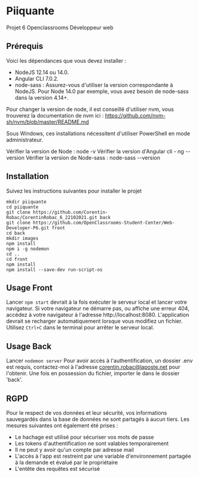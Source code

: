 # Piiquante

Projet 6 Openclassrooms Développeur web

## Prérequis 

Voici les dépendances que vous devez installer :
- NodeJS 12.14 ou 14.0.
- Angular CLI 7.0.2.
- node-sass : Assurez-vous d'utiliser la version correspondante à NodeJS. 
Pour Node 14.0 par exemple, vous avez besoin de node-sass dans la version 4.14+.

Pour changer la version de node, il est conseillé d'utiliser nvm, vous trouverez la documentation de nvm ici : https://github.com/nvm-sh/nvm/blob/master/README.md

Sous Windows, ces installations nécessitent d'utiliser PowerShell en mode administrateur.

Vérifier la version de Node : node -v
Vérifier la version d'Angular cli - ng --version
Vérifier la version de Node-sass : node-sass --version

## Installation

Suivez les instructions suivantes pour installer le projet

```
mkdir piiquante
cd piiquante
git clone https://github.com/Corentin-Robac/CorentinRobac_6_22102021.git back
git clone https://github.com/OpenClassrooms-Student-Center/Web-Developer-P6.git front
cd back
mkdir images
npm install
npm i -g nodemon
cd ..
cd front
npm install
npm install --save-dev run-script-os
```

## Usage Front

Lancer `npm start` devrait à la fois exécuter le serveur local et lancer votre navigateur.
Si votre navigateur ne démarre pas, ou affiche une erreur 404, accédez à votre navigateur à l'adresse http://localhost:8080.
L'application devrait se recharger automatiquement lorsque vous modifiez un fichier.
Utilisez `Ctrl+C` dans le terminal pour arrêter le serveur local.

## Usage Back
Lancer `nodemon server`
Pour avoir accès à l'authentification, un dossier .env est requis, contactez-moi à l'adresse corentin.robac@laposte.net pour l'obtenir.
Une fois en possession du fichier, importer le dans le dossier 'back'.

## RGPD

Pour le respect de vos données et leur sécurité, vos informations sauvegardés dans la base de données ne sont partagés à aucun tiers.
Les mesures suivantes ont également été prises : 
 - Le hachage est utilisé pour sécuriser vos mots de passe
 - Les tokens d'authentification ne sont valables temporairement
 - Il ne peut y avoir qu'un compte par adresse mail 
 - L'accès à l'app est restreint par une variable d'environnement partagée à la demande et évalué par le propriétaire
 - L'entête des requêtes est sécurisé
 